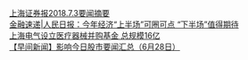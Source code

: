   
[上海证券报2018.7.3要闻摘要](http://www.dianyue.me/archives/658/01r0ol40zo1tvkj8/)  
[金融速递|人民日报：今年经济“上半场”可圈可点 “下半场”值得期待](http://www.dianyue.me/archives/943/7d37vd6hgjm332j3/)  
[上海电气设立医疗器械并购基金 总规模16亿](http://www.dianyue.me/archives/420/o508f78vxubma1wf/)  
[【早间新闻】影响今日股市要闻汇总（6月28日）](http://www.dianyue.me/archives/256/algr2raj2rmxovq8/)